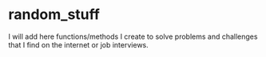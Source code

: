# random_stuff
I will add here functions/methods I create to solve problems and challenges that I find on the internet or job interviews.
